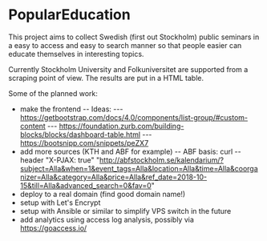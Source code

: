 # PopularEducation

This project aims to collect Swedish (first out Stockholm) public seminars in a easy to access and easy to search manner so that people easier can educate themselves in interesting topics.

Currently Stockholm University and Folkuniversitet are supported from a scraping point of view. The results are put in a HTML table. 

Some of the planned work:
- make the frontend
-- Ideas:
--- https://getbootstrap.com/docs/4.0/components/list-group/#custom-content 
--- https://foundation.zurb.com/building-blocks/blocks/dashboard-table.html
--- https://bootsnipp.com/snippets/peZX7
- add more sources (KTH and ABF for example)
-- ABF basis: curl --header "X-PJAX: true" "http://abfstockholm.se/kalendarium/?subject=Alla&when=1&event_tags=Alla&location=Alla&time=Alla&coorganizer=Alla&category=Alla&price=Alla&ref_date=2018-10-15&till=Alla&advanced_search=0&fav=0"
- deploy to a real domain (find good domain name!)
- setup with Let's Encrypt
- setup with Ansible or similar to simplify VPS switch in the future
- add analytics using access log analysis, possibly via https://goaccess.io/
